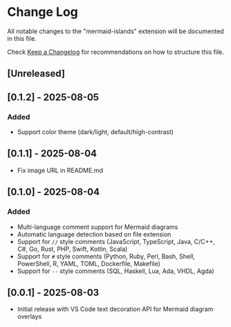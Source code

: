 # Change Log

All notable changes to the "mermaid-islands" extension will be documented in this file.

Check [Keep a Changelog](http://keepachangelog.com/) for recommendations on how to structure this file.

## [Unreleased]

## [0.1.2] - 2025-08-05

### Added
- Support color theme (dark/light, default/high-contrast)

## [0.1.1] - 2025-08-04

- Fix image URL in README.md

## [0.1.0] - 2025-08-04

### Added
- Multi-language comment support for Mermaid diagrams
- Automatic language detection based on file extension
- Support for `//` style comments (JavaScript, TypeScript, Java, C/C++, C#, Go, Rust, PHP, Swift, Kotlin, Scala)
- Support for `#` style comments (Python, Ruby, Perl, Bash, Shell, PowerShell, R, YAML, TOML, Dockerfile, Makefile)
- Support for `--` style comments (SQL, Haskell, Lua, Ada, VHDL, Agda)

## [0.0.1] - 2025-08-03

- Initial release with VS Code text decoration API for Mermaid diagram overlays